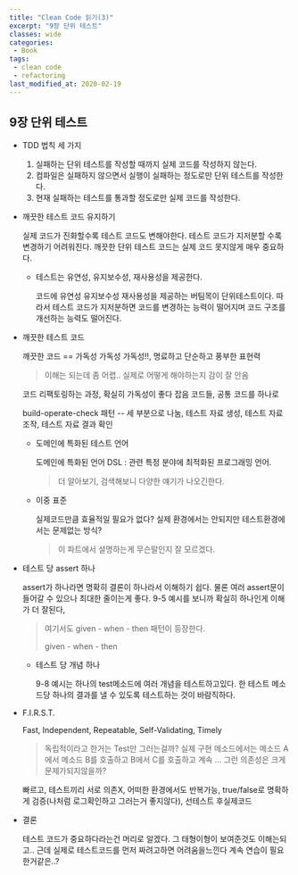 ```yaml
---
title: "Clean Code 읽기(3)"
excerpt: "9장 단위 테스트"
classes: wide
categories:
 - Book
tags:
 - clean code
 - refactoring
last_modified_at: 2020-02-19
---
```




## 9장 단위 테스트

* TDD 법칙 세 가지

  1. 실패하는 단위 테스트를 작성할 때까지 실제 코드를 작성하지 않는다.
  2. 컴파일은 실패하지 않으면서 실행이 실패하는 정도로만 단위 테스트를 작성한다.
  3. 현재 실패하는 테스트를 통과할 정도로만 실제 코드를 작성한다.

* 깨끗한 테스트 코드 유지하기

  실제 코드가 진화할수록 테스트 코드도 변해야한다. 테스트 코드가 지저분할 수록 변경하기 어려워진다. 깨끗한 단위 테스트 코드는 실제 코드 못지않게 매우 중요하다.

  * 테스트는 유연성, 유지보수성, 재사용성을 제공한다.

    코드에 유연성 유지보수성 재사용성을 제공하는 버팀목이 단위테스트이다. 따라서 테스트 코드가 지저분하면 코드를 변경하는 능력이 떨어지며 코드 구조를 개선하는 능력도 떨어진다.

* 깨끗한 테스트 코드

  깨끗한 코드 == 가독성 가독성 가독성!!, 명료하고 단순하고 풍부한 표현력

  > 이해는 되는데 좀 어렵.. 실제로 어떻게 해야하는지 감이 잘 안옴

  코드 리팩토링하는 과정, 확실히 가독성이 좋다 잡음 코드들, 공통 코드를 하나로

  build-operate-check 패턴 -- 세 부분으로 나눔, 테스트 자료 생성, 테스트 자료 조작, 테스트 자료 결과 확인

  * 도메인에 특화된 테스트 언어

    도메인에 특화된 언어 DSL : 관련 특정 분야에 최적화된 프로그래밍 언어.

    > 더 알아보기, 검색해보니 다양한 얘기가 나오긴한다. 

  * 이중 표준

    실제코드만큼 효율적일 필요가 없다? 실제 환경에서는 안되지만 테스트환경에서는 문제없는 방식?

    > 이 파트에서 설명하는게 무슨말인지 잘 모르겠다.

* 테스트 당 assert 하나

  assert가 하나라면 명확히 결론이 하나라서 이해하기 쉽다. 물론 여러 assert문이 들어갈 수 있으나 최대한 줄이는게 좋다. 9-5 예시를 보니까 확실히 하나인게 이해가 더 잘된다,

  > 여기서도 given - when - then 패턴이 등장한다.
  >
  > given - when - then

  * 테스트 당 개념 하나

    9-8 예시는 하나의 test메소드에 여러 개념을 테스트하고있다. 한 테스트 메소드당 하나의 결과를 낼 수 있도록 테스트하는 것이 바람직하다.

* F.I.R.S.T.

  Fast, Independent, Repeatable, Self-Validating, Timely

  > 독립적이라고 한거는 Test만 그러는걸까? 실제 구현 메소드에서는 메소드 A에서 메소드 B를 호출하고 B에서 C를 호출하고 계속 ... 그런 의존성은 크게 문제가되지않을까?

  빠르고, 테스트끼리 서로 의존X, 어떠한 환경에서도 반복가능, true/false로 명확하게 검증(나처럼 로그확인하고 그러는거 좋지않다), 선테스트 후실제코드

* 결론

  테스트 코드가 중요하다라는건 머리로 알겠다. 그 태형이형이 보여준것도 이해는되고.. 근데 실제로 테스트코드를 먼저 짜려고하면 어려움을느낀다 계속 연습이 필요한거같은..?
